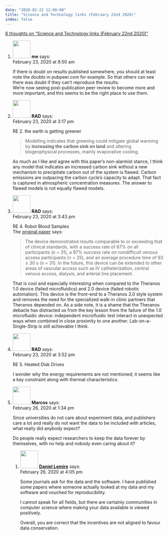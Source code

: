 ```yaml
---
date: "2020-02-22 12:00:00"
title: "Science and Technology links (February 22nd 2020)"
index: false
---
```


[6 thoughts on &ldquo;Science and Technology links (February 22nd 2020)&rdquo;](/lemire/blog/2020/02-22-science-and-technology-links-february-22nd-2020)

<ol class="comment-list">
<li id="comment-491684" class="comment even thread-even depth-1">
<div class="comment-author vcard">
<img alt src="https://secure.gravatar.com/avatar/b1a530f970a984d913686829dcbf9a74?s=56&#038;d=mm&#038;r=g" srcset="https://secure.gravatar.com/avatar/b1a530f970a984d913686829dcbf9a74?s=112&#038;d=mm&#038;r=g 2x" class="avatar avatar-56 photo" height="56" width="56" decoding="async" /> <b class="fn">me</b> <span class="says">says:</span> </div>
<div class="comment-metadata"><time datetime="2020-02-23T08:50:14+00:00">February 23, 2020 at 8:50 am</time></a> </div>
<div class="comment-content">
<p>If there is doubt on results published somewhere, you should at least note the doubts in pubpeer.com for example. So that others can see there was doubt if they can&rsquo;t reproduce the results.<br/>
We&rsquo;re now seeing post-publication peer review to become more and more important, and this seems to be the right place to use them.</p>
</div>
</li>
<li id="comment-491712" class="comment odd alt thread-odd thread-alt depth-1">
<div class="comment-author vcard">
<img alt src="https://secure.gravatar.com/avatar/733e76b06db1b99819e6d0c05f784e02?s=56&#038;d=mm&#038;r=g" srcset="https://secure.gravatar.com/avatar/733e76b06db1b99819e6d0c05f784e02?s=112&#038;d=mm&#038;r=g 2x" class="avatar avatar-56 photo" height="56" width="56" decoding="async" /> <b class="fn">RAD</b> <span class="says">says:</span> </div>
<div class="comment-metadata"><time datetime="2020-02-23T15:17:33+00:00">February 23, 2020 at 3:17 pm</time></a> </div>
<div class="comment-content">
<p>RE 2. the earth is getting greener</p>
<blockquote><p>Modelling indicates that greening could mitigate global warming by <b>increasing the carbon sink on land</b> and altering biogeophysical processes, mainly evaporative cooling.</p></blockquote>
<p>As much as I like and agree with this paper&rsquo;s non-alarmist stance, I think any model that indicates an increased carbon sink without a new mechanism to precipitate carbon out of the system is flawed. Carbon emissions are outpacing the carbon cycle&rsquo;s capacity to adapt. That fact is captured in atmospheric concentration measures. The answer to flawed models is not equally flawed models.</p>
</div>
</li>
<li id="comment-491714" class="comment even thread-even depth-1">
<div class="comment-author vcard">
<img alt src="https://secure.gravatar.com/avatar/733e76b06db1b99819e6d0c05f784e02?s=56&#038;d=mm&#038;r=g" srcset="https://secure.gravatar.com/avatar/733e76b06db1b99819e6d0c05f784e02?s=112&#038;d=mm&#038;r=g 2x" class="avatar avatar-56 photo" height="56" width="56" loading="lazy" decoding="async" /> <b class="fn">RAD</b> <span class="says">says:</span> </div>
<div class="comment-metadata"><time datetime="2020-02-23T15:43:50+00:00">February 23, 2020 at 3:43 pm</time></a> </div>
<div class="comment-content">
<p>RE 4. Robot Blood Samples<br/>
The <a href="https://www.worldscientific.com/doi/abs/10.1142/S2339547819500067" rel="nofollow ugc"> original paper</a> says:</p>
<blockquote><p>The device demonstrated results comparable to or exceeding that of clinical standards, with a success rate of 87% on all participants (n = 31), a 97% success rate on nondifficult venous access participants (n = 25), and an average procedure time of 93 ± 30 s (n = 31). In the future, this device can be extended to other areas of vascular access such as IV catheterization, central venous access, dialysis, and arterial line placement.</p></blockquote>
<p>That is cool and especially interesting when compared to the Theranos 1.0 device (failed microfluidics) and 2.0 device (failed robotic automation). This device is the front-end to a Theranos 2.0 style system and removes the need for the specialized walk-in clinic partners that Theranos depended on. As a side note, it is a shame that the Theranos debacle has distracted us from the key lesson from the failure of the 1.0 microfluidic device: independent microfluidic test interact in unexpected ways when combined in close proximity to one another. Lab-on-a-Single-Strip is still achievable I think.</p>
</div>
</li>
<li id="comment-491715" class="comment odd alt thread-odd thread-alt depth-1">
<div class="comment-author vcard">
<img alt src="https://secure.gravatar.com/avatar/733e76b06db1b99819e6d0c05f784e02?s=56&#038;d=mm&#038;r=g" srcset="https://secure.gravatar.com/avatar/733e76b06db1b99819e6d0c05f784e02?s=112&#038;d=mm&#038;r=g 2x" class="avatar avatar-56 photo" height="56" width="56" loading="lazy" decoding="async" /> <b class="fn">RAD</b> <span class="says">says:</span> </div>
<div class="comment-metadata"><time datetime="2020-02-23T15:52:59+00:00">February 23, 2020 at 3:52 pm</time></a> </div>
<div class="comment-content">
<p>RE 5. Heated Disk Drives</p>
<p>I wonder why the energy requirements are not mentioned; it seems like a key constraint along with thermal characteristics.</p>
</div>
</li>
<li id="comment-492159" class="comment even thread-even depth-1 parent">
<div class="comment-author vcard">
<img alt src="https://secure.gravatar.com/avatar/5c0dede5080523ee4dc59672dd34ce6e?s=56&#038;d=mm&#038;r=g" srcset="https://secure.gravatar.com/avatar/5c0dede5080523ee4dc59672dd34ce6e?s=112&#038;d=mm&#038;r=g 2x" class="avatar avatar-56 photo" height="56" width="56" loading="lazy" decoding="async" /> <b class="fn">Marcos</b> <span class="says">says:</span> </div>
<div class="comment-metadata"><time datetime="2020-02-26T13:34:14+00:00">February 26, 2020 at 1:34 pm</time></a> </div>
<div class="comment-content">
<p>Since universities do not care about experiment data, and publishers care a lot and really do not want the data to be included with articles, what really did anybody expect?</p>
<p>Do people really expect researchers to keep the data forever by themselves, with no help and nobody even caring about it?</p>
</div>
<ol class="children">
<li id="comment-492173" class="comment byuser comment-author-lemire bypostauthor odd alt depth-2">
<div class="comment-author vcard">
<img alt src="https://secure.gravatar.com/avatar/2ca999bef9535950f5b84281a4dab006?s=56&#038;d=mm&#038;r=g" srcset="https://secure.gravatar.com/avatar/2ca999bef9535950f5b84281a4dab006?s=112&#038;d=mm&#038;r=g 2x" class="avatar avatar-56 photo" height="56" width="56" loading="lazy" decoding="async" /> <b class="fn"><a href="https://lemire.me/en/" class="url" rel="ugc">Daniel Lemire</a></b> <span class="says">says:</span> </div>
<div class="comment-metadata"><time datetime="2020-02-26T16:05:22+00:00">February 26, 2020 at 4:05 pm</time></a> </div>
<div class="comment-content">
<p>Some journals ask for the data and the software. I have published some papers where someone actually looked at my data and my software and vouched for reproducibility.</p>
<p>I cannot speak for all fields, but there are certainly communities in computer science where making your data available is viewed positively.</p>
<p>Overall, you are correct that the incentives are not aligned to favour data conservation.</p>
</div>
</li>
</ol>
</li>
</ol>
